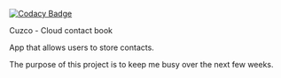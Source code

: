 
[![Codacy Badge](https://api.codacy.com/project/badge/Grade/8d0660d8079f4c01910aeba7214499f5)](https://www.codacy.com/app/yulski/cuzco-cloud-contacts?utm_source=github.com&utm_medium=referral&utm_content=yulski/cuzco-cloud-contacts&utm_campaign=badger)

Cuzco - Cloud contact book 

App that allows users to store contacts. 

The purpose of this project is to keep me busy over the next few weeks. 